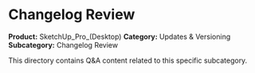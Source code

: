 # Changelog Review

**Product:** SketchUp_Pro_(Desktop)
**Category:** Updates & Versioning
**Subcategory:** Changelog Review

This directory contains Q&A content related to this specific subcategory.
